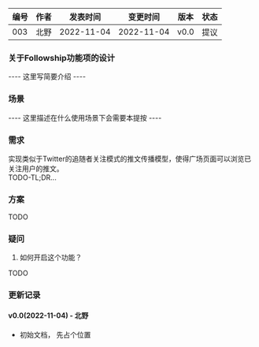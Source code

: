 | 编号 | 作者 | 发表时间 | 变更时间 | 版本 | 状态 |
| ----- | ----- | ----- | ----- | ----- | ----- |
| 003| 北野 | 2022-11-04 | 2022-11-04 | v0.0 | 提议 |

### 关于Followship功能项的设计
 ---- 这里写简要介绍 ----

### 场景

 ---- 这里描述在什么使用场景下会需要本提按 ----

### 需求
实现类似于Twitter的追随者关注模式的推文传播模型，使得广场页面可以浏览已关注用户的推文。   
TODO-TL;DR...
 
### 方案

TODO

### 疑问

1. 如何开启这个功能？   

TODO

### 更新记录
#### v0.0(2022-11-04) - 北野
* 初始文档， 先占个位置